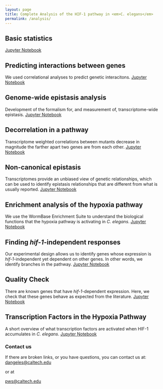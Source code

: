 ```yaml
---
layout: page
title: Complete Analysis of the HIF-1 pathway in <em>C. elegans</em>
permalink: /analysis/
---
```


## Basic statistics
<a href="{{ site.baseurl }}/analysis_notebooks/basic_statistics.html"> Jupyter Notebook</a>

## Predicting interactions between genes
We used correlational analyses to predict genetic interacitons.
<a href="{{ site.baseurl }}/analysis_notebooks/predicting_interactions.html"> Jupyter Notebook</a>

## Genome-wide epistasis analysis
Development of the formalism for, and measurement of, transcriptome-wide epistasis.
<a href="{{ site.baseurl }}/analysis_notebooks/epistasis.html"> Jupyter Notebook</a>

## Decorrelation in a pathway
Transcriptome weighted correlations between mutants decrease in magnitude the
farther apart two genes are from each other.
<a href="{{ site.baseurl }}/analysis_notebooks/decorrelation.html"> Jupyter Notebook</a>

## Non-canonical epistasis
Transcriptomes provide an unbiased view of genetic relationships, which can be used
to identify epistasis relationships that are different from what is usually reported.
<a href="{{ site.baseurl }}/analysis_notebooks/non_canonical_epistasis.html"> Jupyter Notebook</a>

## Enrichment analysis of the hypoxia pathway
We use the WormBase Enrichment Suite to understand the biological functions that
the hypoxia pathway is activating in *C. elegans*.
<a href="{{ site.baseurl }}/analysis_notebooks/enrichment_of_hypoxia_pathway.html"> Jupyter Notebook</a>

## Finding *hif-1*-independent responses
Our experimental design allows us to identify genes whose expression is
*hif-1*-independent yet dependent on other genes. In other words, we identify
branches in the pathway.
<a href="{{ site.baseurl }}/analysis_notebooks/decoupled_transcriptome_ea.html"> Jupyter Notebook</a>

## Quality Check
There are known genes that have *hif-1*-dependent expression. Here, we check that
these genes behave as expected from the literature.
<a href="{{ site.baseurl }}/analysis_notebooks/quality_check.html"> Jupyter Notebook</a>

## Transcription Factors in the Hypoxia Pathway
A short overview of what transcription factors are activated when HIF-1 accumulates
in *C. elegans*.
<a href="{{ site.baseurl }}/analysis_notebooks/tf_in_hypoxia.html"> Jupyter Notebook</a>


### Contact us
If there are broken links, or you have questions, you can contact us at:
[dangeles@caltech.edu](mailto:dangeles@caltech.edu)

or at

[pws@caltech.edu](mailto:pws@caltech.edu)
